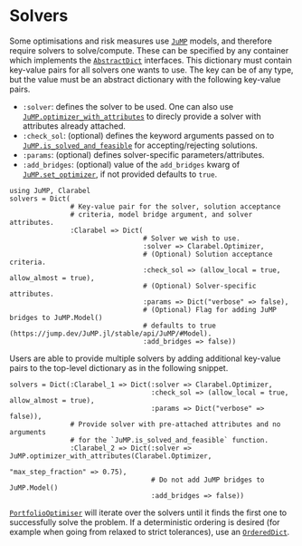 # Solvers

Some optimisations and risk measures use [`JuMP`](https://github.com/jump-dev/JuMP.jl) models, and therefore require solvers to solve/compute. These can be specified by any container which implements the [`AbstractDict`](https://docs.julialang.org/en/v1/base/collections/#Base.AbstractDict) interfaces. This dictionary must contain key-value pairs for all solvers one wants to use. The key can be of any type, but the value must be an abstract dictionary with the following key-value pairs.

  - `:solver`: defines the solver to be used. One can also use [`JuMP.optimizer_with_attributes`](https://jump.dev/JuMP.jl/stable/api/JuMP/#optimizer_with_attributes) to direcly provide a solver with attributes already attached.
  - `:check_sol`: (optional) defines the keyword arguments passed on to [`JuMP.is_solved_and_feasible`](https://jump.dev/JuMP.jl/stable/api/JuMP/#is_solved_and_feasible) for accepting/rejecting solutions.
  - `:params`: (optional) defines solver-specific parameters/attributes.
  - `:add_bridges`: (optional) value of the `add_bridges` kwarg of [`JuMP.set_optimizer`](https://jump.dev/JuMP.jl/stable/api/JuMP/#JuMP.set_optimizer), if not provided defaults to `true`.

```@example solvers_dict
using JuMP, Clarabel
solvers = Dict(
               # Key-value pair for the solver, solution acceptance 
               # criteria, model bridge argument, and solver attributes.
               :Clarabel => Dict(
                                 # Solver we wish to use.
                                 :solver => Clarabel.Optimizer,
                                 # (Optional) Solution acceptance criteria.
                                 :check_sol => (allow_local = true, allow_almost = true),
                                 # (Optional) Solver-specific attributes.
                                 :params => Dict("verbose" => false),
                                 # (Optional) Flag for adding JuMP bridges to JuMP.Model()
                                 # defaults to true (https://jump.dev/JuMP.jl/stable/api/JuMP/#Model).
                                 :add_bridges => false))
```

Users are able to provide multiple solvers by adding additional key-value pairs to the top-level dictionary as in the following snippet.

```@example solvers_dict
solvers = Dict(:Clarabel_1 => Dict(:solver => Clarabel.Optimizer,
                                   :check_sol => (allow_local = true, allow_almost = true),
                                   :params => Dict("verbose" => false)),
               # Provide solver with pre-attached attributes and no arguments 
               # for the `JuMP.is_solved_and_feasible` function.
               :Clarabel_2 => Dict(:solver => JuMP.optimizer_with_attributes(Clarabel.Optimizer,
                                                                             "max_step_fraction" => 0.75),
                                   # Do not add JuMP bridges to JuMP.Model()
                                   :add_bridges => false))
```

[`PortfolioOptimiser`](https://github.com/dcelisgarza/PortfolioOptimiser.jl) will iterate over the solvers until it finds the first one to successfully solve the problem. If a deterministic ordering is desired (for example when going from relaxed to strict tolerances), use an [`OrderedDict`](https://juliacollections.github.io/OrderedCollections.jl/dev/ordered_containers/#OrderedDicts).
